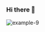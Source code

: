 ### Hi there 👋
![example-9](https://user-images.githubusercontent.com/99760701/175749805-d31dc3f1-c66b-434d-aa4b-e3d069e473ac.png)

<!--
**BeluMiranda/BeluMiranda** is a ✨ _special_ ✨ repository because its `README.md` (this file) appears on your GitHub profile.

Here are some ideas to get you started:

- 🔭 I’m currently working on ...
- 🌱 I’m currently learning ...
- 👯 I’m looking to collaborate on ...
- 🤔 I’m looking for help with ...
- 💬 Ask me about ...
- 📫 How to reach me: ...
- 😄 Pronouns: ...
- ⚡ Fun fact: ...
-->

